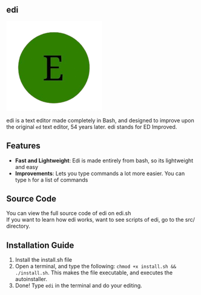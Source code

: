 ## edi
![edi logo](https://github.com/AronasGITHUB/edi/blob/main/screenshots/edi.png) 

edi is a text editor made completely in Bash, and designed to improve upon the original `ed` text editor, 54 years later. edi stands for ED Improved.  

## Features
- **Fast and Lightweight**: Edi is made entirely from bash, so its lightweight and easy
- **Improvements**: Lets you type commands a lot more easier. You can type `h` for a list of commands

## Source Code
You can view the full source code of edi on edi.sh \
If you want to learn how edi works, want to see scripts of edi, go to the src/ directory.

## Installation Guide
1. Install the install.sh file
2. Open a terminal, and type the following: `chmod +x install.sh && ./install.sh`. This makes the file executable, and executes the autoinstaller.
3. Done! Type `edi` in the terminal and do your editing.

